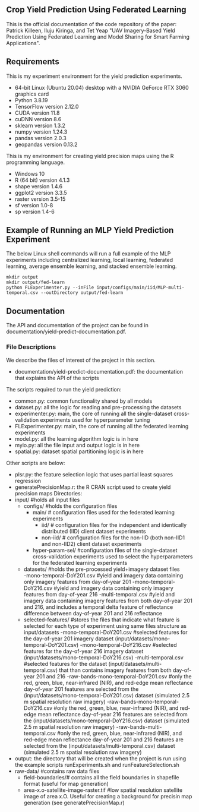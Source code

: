 ## Crop Yield Prediction Using Federated Learning

This is the official documentation of the code repository of the paper: Patrick Killeen, Iluju Kiringa, and Tet Yeap "UAV Imagery-Based Yield Prediction Using Federated Learning and Model Sharing for Smart Farming Applications".

## Requirements

This is my experiment environment for the yield prediction experiments.
-	64-bit Linux (Ubuntu 20.04) desktop with a NVIDIA GeForce RTX 3060 graphics card
-	Python 3.8.19
-	TensorFlow version 2.12.0 
-	CUDA version 11.8
-	cuDNN version 8.6
-	sklearn version 1.3.2
-	numpy version 1.24.3
-	pandas version 2.0.3
-   geopandas version 0.13.2

This is my environment for creating yield precision maps using the R programming language.
- Windows 10
- R (64 bit) version 4.1.3 
- shape version 1.4.6
- ggplot2 version 3.3.5
- raster version 3.5-15
- sf version 1.0-8
- sp version 1.4-6

## Example of Running an MLP Yield Prediction Experiment

The below Linux shell commands will run a full example of the MLP experiments including centralized learning, local learning, federated learning, average ensemble learning, and stacked ensemble learning.
```
mkdir output
mkdir output/fed-learn
python FLExperimenter.py --inFile input/configs/main/iid/MLP-multi-temporal.csv --outDirectory output/fed-learn
```

## Documentation

The API and documentation of the project can be found in documentation/yield-predict-documentation.pdf.

### File Descriptions
We describe the files of interest of the project in this section.

- documentation/yield-predict-documentation.pdf: the documentation that explains the API of the scripts

The scripts required to run the yield prediction:
- common.py: common functionality shared by all models
- dataset.py: all the logic for reading and pre-processing the datasets
- experimenter.py: main, the core of running all the single-dataset cross-validation experiments used for hyperparameter tuning
- FLExperimenter.py:  main, the core of running all the federated learning experiments
- model.py: all the learning algorithm logic is in here
- myio.py: all the file input and output logic is in here
- spatial.py: dataset spatial partitioning logic is in here

Other scripts are below:
- plsr.py: the feature selection logic that uses partial least squares regression
- generatePrecisionMap.r: the R CRAN script used to create yield precision maps
Directories:
- input/ #holds all input files
	- configs/ #holds the configuration files 
		- main/  # configuration files used for the federated learning experiments		
			- iid/  # configuration files for the independent and identically distributed (IID) client dataset experiments
			- non-iid/  # configuration files for the non-IID (both non-IID1 and non-IID2) client dataset experiments
		- hyper-param-sel/ #configuration files of the single-dataset cross-validation experiments used to select the hyperparameters for the federated learning experiments
	- datasets/ #holds the pre-processed yield+imagery dataset files	
		-mono-temporal-DoY201.csv #yield and imagery data containing only imagery features from day-of-year 201
		-mono-temporal-DoY216.csv #yield and imagery data containing only imagery features from day-of-year 216
		-multi-temporal.csv #yield and imagery data containing imagery features from both day-of-year 201 and 216, and includes a temporal delta feature of reflectance difference between day-of-year 201 and 216 reflectance
	- selected-features/ #stores the files that indicate what feature is selected for each type of experiment  using same files structure as input/datasets
		-mono-temporal-DoY201.csv #selected features for the day-of-year 201 imagery dataset (input/datasets/mono-temporal-DoY201.csv)
		-mono-temporal-DoY216.csv #selected features for the day-of-year 216 imagery dataset (input/datasets/mono-temporal-DoY216.csv)
		-multi-temporal.csv #selected features for the dataset (input/datasets/multi-temporal.csv) that than contains imagery features from both day-of-year 201 and 216 
		-raw-bands-mono-temporal-DoY201.csv #only the red, green, blue, near-infrared (NIR), and red-edge mean reflectance day-of-year 201 features are selected from the (input/datasets/mono-temporal-DoY201.csv) dataset (simulated 2.5 m spatial resolution raw imagery)
		-raw-bands-mono-temporal-DoY216.csv #only the red, green, blue, near-infrared (NIR), and red-edge mean reflectance day-of-year 216 features are selected from the (input/datasets/mono-temporal-DoY216.csv) dataset (simulated 2.5 m spatial resolution raw imagery)
		-raw-bands-multi-temporal.csv #only the red, green, blue, near-infrared (NIR), and red-edge mean reflectance day-of-year 201 and 216 features are selected from the (input/datasets/multi-temporal.csv) dataset (simulated 2.5 m spatial resolution raw imagery)
- output: the directory that will be created when the project is run using the example scripts runExperiments.sh and runFeatureSelection.sh
- raw-data/ #contains raw data files
	- field-boundaries/# contains all the field boundaries in  shapefile format (useful for map generation)
	- area-x.o-satellite-image-raster.tif #low spatial resolution satellite image of area x.O. Useful for creating a background for precisin map generation (see generatePrecisionMap.r)
